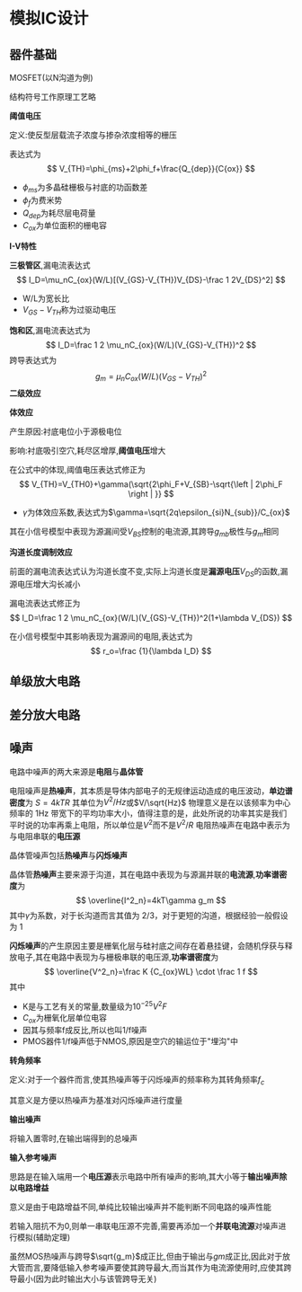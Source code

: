 # 模拟IC设计

## 器件基础

MOSFET(以N沟道为例)

结构符号工作原理工艺略

**阈值电压**

定义:使反型层载流子浓度与掺杂浓度相等的栅压

表达式为
$$
V_{TH}=\phi_{ms}+2\phi_f+\frac{Q_{dep}}{C{ox}}
$$

- $\phi_{ms}$为多晶硅栅极与衬底的功函数差
- $\phi_f$为费米势
- $Q_{dep}$为耗尽层电荷量
- $C_{ox}$为单位面积的栅电容

**I-V特性**

**三极管区**,漏电流表达式
$$
I_D=\mu_nC_{ox}(W/L)[(V_{GS}-V_{TH})V_{DS}-\frac 1 2V_{DS}^2]
$$

- W/L为宽长比
- $V_{GS}-V_{TH}$称为过驱动电压

**饱和区**,漏电流表达式为
$$
I_D=\frac 1 2 \mu_nC_{ox}(W/L)(V_{GS}-V_{TH})^2
$$
跨导表达式为
$$
g_m=\mu_nC_{ox}(W/L)(V_{GS}-V_{TH})^2
$$
**二级效应**

**体效应**

产生原因:衬底电位小于源极电位

影响:衬底吸引空穴,耗尽区增厚,**阈值电压**增大

在公式中的体现,阈值电压表达式修正为
$$
V_{TH}=V_{TH0}+\gamma(\sqrt{2\phi_F+V_{SB}-\sqrt{\left | 2\phi_F \right | }}
$$

- $\gamma$为体效应系数,表达式为$\gamma=\sqrt{2q\epsilon_{si}N_{sub}}/C_{ox}$

其在小信号模型中表现为源漏间受$V_{BS}$控制的电流源,其跨导$g_{mb}$极性与$g_m$相同

**沟道长度调制效应**

前面的漏电流表达式认为沟道长度不变,实际上沟道长度是**漏源电压**$V_{DS}$的函数,漏源电压增大沟长减小

漏电流表达式修正为
$$
I_D=\frac 1 2 \mu_nC_{ox}(W/L)(V_{GS}-V_{TH})^2(1+\lambda V_{DS})
$$


在小信号模型中其影响表现为漏源间的电阻,表达式为
$$
r_o=\frac {1}{\lambda I_D}
$$


## 单级放大电路

## 差分放大电路



## 噪声

电路中噪声的两大来源是**电阻**与**晶体管**

电阻噪声是**热噪声**，其本质是导体内部电子的无规律运动造成的电压波动，**单边谱密度**为
$S=4kTR$
其单位为$V^{2}/Hz$或$V/\sqrt{Hz}$
物理意义是在以该频率为中心频率的 1Hz 带宽下的平均功率大小，值得注意的是，此处所说的功率其实是我们平时说的功率再乘上电阻，所以单位是$V^2$而不是$V^2/R$
电阻热噪声在电路中表示为与电阻串联的**电压源**

晶体管噪声包括**热噪声**与**闪烁噪声**

晶体管**热噪声**主要来源于沟道，其在电路中表现为与源漏并联的**电流源**,**功率谱密度**为
$$
\overline{I^2_n}=4kT\gamma g_m
$$
其中$\gamma$为系数，对于长沟道而言其值为 2/3，对于更短的沟道，根据经验一般假设为 1



**闪烁噪声**的产生原因主要是栅氧化层与硅衬底之间存在着悬挂键，会随机俘获与释放电子,其在电路中表现为与栅极串联的电压源,**功率谱密度**为
$$
\overline{V^2_n}=\frac K {C_{ox}WL} \cdot \frac 1 f
$$
其中

- K是与工艺有关的常量,数量级为$10^{-25}V^2F$
- $C_{ox}$为栅氧化层单位电容
- 因其与频率f成反比,所以也叫1/f噪声
- PMOS器件1/f噪声低于NMOS,原因是空穴的输运位于"埋沟"中

**转角频率**

定义:对于一个器件而言,使其热噪声等于闪烁噪声的频率称为其转角频率$f_c$

其意义是方便以热噪声为基准对闪烁噪声进行度量

**输出噪声**

将输入置零时,在输出端得到的总噪声

**输入参考噪声**

思路是在输入端用一个**电压源**表示电路中所有噪声的影响,其大小等于**输出噪声除以电路增益**

意义是由于电路增益不同,单纯比较输出噪声并不能判断不同电路的噪声性能

若输入阻抗不为0,则单一串联电压源不完善,需要再添加一个**并联电流源**对噪声进行模拟(辅助定理)

虽然MOS热噪声与跨导$\sqrt{g_m}$成正比,但由于输出与$gm$成正比,因此对于放大管而言,要降低输入参考噪声要使其跨导最大,而当其作为电流源使用时,应使其跨导最小(因为此时输出大小与该管跨导无关)